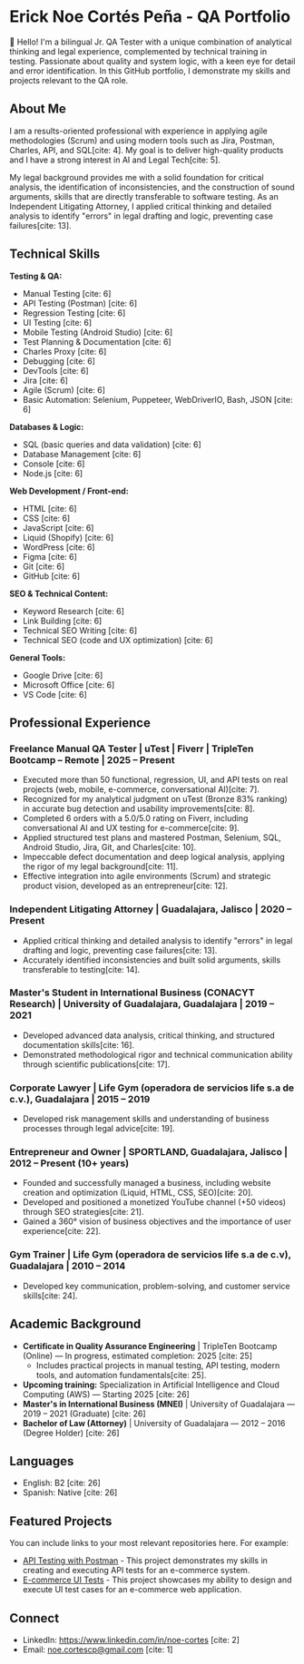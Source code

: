 # Erick Noe Cortés Peña - QA Portfolio

👋 Hello! I'm a bilingual Jr. QA Tester with a unique combination of analytical thinking and legal experience, complemented by technical training in testing. Passionate about quality and system logic, with a keen eye for detail and error identification. In this GitHub portfolio, I demonstrate my skills and projects relevant to the QA role.

## About Me

I am a results-oriented professional with experience in applying agile methodologies (Scrum) and using modern tools such as Jira, Postman, Charles, API, and SQL[cite: 4]. My goal is to deliver high-quality products and I have a strong interest in AI and Legal Tech[cite: 5].

My legal background provides me with a solid foundation for critical analysis, the identification of inconsistencies, and the construction of sound arguments, skills that are directly transferable to software testing. As an Independent Litigating Attorney, I applied critical thinking and detailed analysis to identify "errors" in legal drafting and logic, preventing case failures[cite: 13].

## Technical Skills

**Testing & QA:**

* Manual Testing [cite: 6]
* API Testing (Postman) [cite: 6]
* Regression Testing [cite: 6]
* UI Testing [cite: 6]
* Mobile Testing (Android Studio) [cite: 6]
* Test Planning & Documentation [cite: 6]
* Charles Proxy [cite: 6]
* Debugging [cite: 6]
* DevTools [cite: 6]
* Jira [cite: 6]
* Agile (Scrum) [cite: 6]
* Basic Automation: Selenium, Puppeteer, WebDriverIO, Bash, JSON [cite: 6]

**Databases & Logic:**

* SQL (basic queries and data validation) [cite: 6]
* Database Management [cite: 6]
* Console [cite: 6]
* Node.js [cite: 6]

**Web Development / Front-end:**

* HTML [cite: 6]
* CSS [cite: 6]
* JavaScript [cite: 6]
* Liquid (Shopify) [cite: 6]
* WordPress [cite: 6]
* Figma [cite: 6]
* Git [cite: 6]
* GitHub [cite: 6]

**SEO & Technical Content:**

* Keyword Research [cite: 6]
* Link Building [cite: 6]
* Technical SEO Writing [cite: 6]
* Technical SEO (code and UX optimization) [cite: 6]

**General Tools:**

* Google Drive [cite: 6]
* Microsoft Office [cite: 6]
* VS Code [cite: 6]

## Professional Experience

###   Freelance Manual QA Tester | uTest | Fiverr | TripleTen Bootcamp – Remote | 2025 – Present

* Executed more than 50 functional, regression, UI, and API tests on real projects (web, mobile, e-commerce, conversational AI)[cite: 7].
* Recognized for my analytical judgment on uTest (Bronze 83% ranking) in accurate bug detection and usability improvements[cite: 8].
* Completed 6 orders with a 5.0/5.0 rating on Fiverr, including conversational AI and UX testing for e-commerce[cite: 9].
* Applied structured test plans and mastered Postman, Selenium, SQL, Android Studio, Jira, Git, and Charles[cite: 10].
* Impeccable defect documentation and deep logical analysis, applying the rigor of my legal background[cite: 11].
* Effective integration into agile environments (Scrum) and strategic product vision, developed as an entrepreneur[cite: 12].

###   Independent Litigating Attorney | Guadalajara, Jalisco | 2020 – Present

* Applied critical thinking and detailed analysis to identify "errors" in legal drafting and logic, preventing case failures[cite: 13].
* Accurately identified inconsistencies and built solid arguments, skills transferable to testing[cite: 14].

###   Master's Student in International Business (CONACYT Research) | University of Guadalajara, Guadalajara | 2019 – 2021

* Developed advanced data analysis, critical thinking, and structured documentation skills[cite: 16].
* Demonstrated methodological rigor and technical communication ability through scientific publications[cite: 17].

###   Corporate Lawyer | Life Gym (operadora de servicios life s.a de c.v.), Guadalajara | 2015 – 2019

* Developed risk management skills and understanding of business processes through legal advice[cite: 19].

###   Entrepreneur and Owner | SPORTLAND, Guadalajara, Jalisco | 2012 – Present (10+ years)

* Founded and successfully managed a business, including website creation and optimization (Liquid, HTML, CSS, SEO)[cite: 20].
* Developed and positioned a monetized YouTube channel (+50 videos) through SEO strategies[cite: 21].
* Gained a 360° vision of business objectives and the importance of user experience[cite: 22].

###   Gym Trainer | Life Gym (operadora de servicios life s.a de c.v), Guadalajara | 2010 – 2014

* Developed key communication, problem-solving, and customer service skills[cite: 24].

##   Academic Background

* **Certificate in Quality Assurance Engineering** | TripleTen Bootcamp (Online) — In progress, estimated completion: 2025 [cite: 25]
    * Includes practical projects in manual testing, API testing, modern tools, and automation fundamentals[cite: 25].
* **Upcoming training:** Specialization in Artificial Intelligence and Cloud Computing (AWS) — Starting 2025 [cite: 26]
* **Master's in International Business (MNEI)** | University of Guadalajara — 2019 – 2021 (Graduate) [cite: 26]
* **Bachelor of Law (Attorney)** | University of Guadalajara — 2012 – 2016 (Degree Holder) [cite: 26]

##   Languages

* English: B2 [cite: 26]
* Spanish: Native [cite: 26]

##   Featured Projects

You can include links to your most relevant repositories here. For example:

* [API Testing with Postman](https://github.com/your-username/api-testing-postman) - This project demonstrates my skills in creating and executing API tests for an e-commerce system.
* [E-commerce UI Tests](https://github.com/your-username/e-commerce-ui-tests) - This project showcases my ability to design and execute UI test cases for an e-commerce web application.

##   Connect

* LinkedIn: https://www.linkedin.com/in/noe-cortes [cite: 2]
* Email: [noe.cortescp@gmail.com](mailto:noe.cortescp@gmail.com) [cite: 1]
